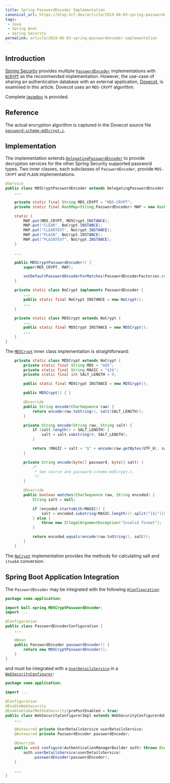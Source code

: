 ```yaml
---
title: Spring PasswordEncoder Implementation
canonical_url: https://blog.hcf.dev/article/2019-06-03-spring-passwordencoder-implementation/
tags:
 - Java
 - Spring Boot
 - Spring Security
permalink: article/2019-06-03-spring-passwordencoder-implementation
---
```


## Introduction

[Spring Security](https://spring.io/projects/spring-security)
provides multiple
[`PasswordEncoder`](https://docs.spring.io/spring-security/site/docs/5.4.6/api/org/springframework/security/crypto/password/PasswordEncoder.html?is-external=true)
implementations with
[`BCRYPT`](https://docs.spring.io/spring-security/site/docs/5.4.6/api/org/springframework/security/crypto/bcrypt/BCryptPasswordEncoder.html)
as the recommended implementation.  However, the use-case of sharing an
authentication database with an external application,
[Dovecot](https://www.dovecot.org/), is examined in this
article.  Dovecot uses an `MD5-CRYPT` algorithm.

Complete [javadoc](javadoc/allclasses-noframe.html) is
provided.

## Reference

The actual encryption algorithm is captured in the Dovecot source file
[`password-scheme-md5crypt.c`](https://github.com/dovecot/core/blob/master/src/auth/password-scheme-md5crypt.c).

## Implementation

The implementation extends
[`DelegatingPasswordEncoder`](https://docs.spring.io/spring-security/site/docs/5.4.6/api/org/springframework/security/crypto/password/DelegatingPasswordEncoder.html?is-external=true)
to provide decryption services for the other Spring Security supported
password types.  Two inner classes, each subclasses of `PasswordEncoder`,
provide `MD5-CRYPT` and `PLAIN` implementations.

``` java
@Service
public class MD5CryptPasswordEncoder extends DelegatingPasswordEncoder {
    ...

    private static final String MD5_CRYPT = "MD5-CRYPT";
    private static final HashMap<String,PasswordEncoder> MAP = new HashMap<>();

    static {
        MAP.put(MD5_CRYPT, MD5Crypt.INSTANCE);
        MAP.put("CLEAR", NoCrypt.INSTANCE);
        MAP.put("CLEARTEXT", NoCrypt.INSTANCE);
        MAP.put("PLAIN", NoCrypt.INSTANCE);
        MAP.put("PLAINTEXT", NoCrypt.INSTANCE);
    }

    ...

    public MD5CryptPasswordEncoder() {
        super(MD5_CRYPT, MAP);

        setDefaultPasswordEncoderForMatches(PasswordEncoderFactories.createDelegatingPasswordEncoder());
    }

    private static class NoCrypt implements PasswordEncoder {
        ...
        public static final NoCrypt INSTANCE = new NoCrypt();
        ...
    }

    private static class MD5Crypt extends NoCrypt {
        ...
        public static final MD5Crypt INSTANCE = new MD5Crypt();
        ...
    }
}
```

The
[`MD5Crypt`](javadoc/src-html/ball/spring/MD5CryptPasswordEncoder.html#line.114)
inner class implementation is straightforward:

``` java
    private static class MD5Crypt extends NoCrypt {
        private static final String MD5 = "md5";
        private static final String MAGIC = "$1$";
        private static final int SALT_LENGTH = 8;

        public static final MD5Crypt INSTANCE = new MD5Crypt();

        public MD5Crypt() { }

        @Override
        public String encode(CharSequence raw) {
            return encode(raw.toString(), salt(SALT_LENGTH));
        }

        private String encode(String raw, String salt) {
            if (salt.length() > SALT_LENGTH) {
                salt = salt.substring(0, SALT_LENGTH);
            }

            return (MAGIC + salt + "$" + encode(raw.getBytes(UTF_8), salt.getBytes(UTF_8)));
        }

        private String encode(byte[] password, byte[] salt) {
            /*
             * See source and password-scheme-md5crypt.c.
             */
        }

        @Override
        public boolean matches(CharSequence raw, String encoded) {
            String salt = null;

            if (encoded.startsWith(MAGIC)) {
                salt = encoded.substring(MAGIC.length()).split("[$]")[0];
            } else {
                throw new IllegalArgumentException("Invalid format");
            }

            return encoded.equals(encode(raw.toString(), salt));
        }
    }
```

The
[`NoCrypt`](javadoc/src-html/ball/spring/MD5CryptPasswordEncoder.html#line.70)
implementation provides the methods for calculating salt and `itoa64`
conversion.

## Spring Boot Application Integration

The `PasswordEncoder` may be integrated with the following
[`@Configuration`](https://docs.spring.io/spring/docs/5.3.6/javadoc-api/org/springframework/context/annotation/Configuration.html?is-external=true):

``` java
package some.application;

import ball.spring.MD5CryptPasswordEncoder;
import ...

@Configuration
public class PasswordEncoderConfiguration {
    ...

    @Bean
    public PasswordEncoder passwordEncoder() {
        return new MD5CryptPasswordEncoder();
    }
}
```

and must be integrated with a
[`UserDetailsService`](https://docs.spring.io/spring-security/site/docs/5.4.6/api/org/springframework/security/core/userdetails/UserDetailsService.html)
in a
[`WebSecurityConfigurer`](https://docs.spring.io/spring-security/site/docs/5.4.6/api/org/springframework/security/config/annotation/web/WebSecurityConfigurer.html):

``` java
package some.application;

import ...

@Configuration
@EnableWebSecurity
@EnableGlobalMethodSecurity(prePostEnabled = true)
public class WebSecurityConfigurerImpl extends WebSecurityConfigurerAdapter {
    ...

    @Autowired private UserDetailsService userDetailsService;
    @Autowired private PasswordEncoder passwordEncoder;

    @Override
    public void configure(AuthenticationManagerBuilder auth) throws Exception {
        auth.userDetailsService(userDetailsService)
            .passwordEncoder(passwordEncoder);
    }

    ...
}
```
